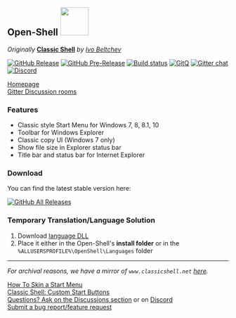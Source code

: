 ## Open-Shell <img src=/Src/Setup/OpenShell.ico width="64" />

*Originally* **[Classic Shell](http://www.classicshell.net)** *by [Ivo Beltchev](https://sourceforge.net/u/ibeltchev/profile/)*

[![GitHub Release](https://img.shields.io/github/release/Open-Shell/Open-Shell-Menu.svg)](https://github.com/Open-Shell/Open-Shell-Menu/releases/latest) [![GitHub Pre-Release](https://img.shields.io/github/release/Open-Shell/Open-Shell-Menu/all.svg)](https://github.com/Open-Shell/Open-Shell-Menu/releases) [![Build status](https://ci.appveyor.com/api/projects/status/2wj5x5qoypfjj0tr/branch/master?svg=true)](https://ci.appveyor.com/project/passionate-coder/open-shell-menu/branch/master) [![GitQ](https://gitq.com/badge.svg)](https://gitq.com/passionate-coder/Classic-Start) [![Gitter chat](https://img.shields.io/gitter/room/badges/shields.svg?color=lightseagreen)](https://gitter.im/open-shell/Lobby) [![Discord](https://img.shields.io/discord/757701054782636082?color=mediumslateblue&label=Discord&logo=discord&logoColor=white)](https://discord.gg/7H6arr5)

[Homepage](https://open-shell.github.io/Open-Shell-Menu)  
[Gitter Discussion rooms](https://gitter.im/Open-Shell)  

### Features
- Classic style Start Menu for Windows 7, 8, 8.1, 10
- Toolbar for Windows Explorer
- Classic copy UI (Windows 7 only)
- Show file size in Explorer status bar
- Title bar and status bar for Internet Explorer

### Download
You can find the latest stable version here:

[![GitHub All Releases](https://img.shields.io/github/downloads/Open-Shell/Open-Shell-Menu/total?style=for-the-badge)](https://github.com/Open-Shell/Open-Shell-Menu/releases/latest)

### Temporary Translation/Language Solution
1. Download [language DLL](https://coddec.github.io/Classic-Shell/www.classicshell.net/translations/index.html)  
2. Place it either in the Open-Shell's __install folder__ or in the `%ALLUSERSPROFILE%\OpenShell\Languages` folder

----

*For archival reasons, we have a mirror of `www.classicshell.net` [here](https://coddec.github.io/Classic-Shell/www.classicshell.net/).*

[How To Skin a Start Menu](https://coddec.github.io/Classic-Shell/www.classicshell.net/tutorials/skintutorial.html)  
[Classic Shell: Custom Start Buttons](https://coddec.github.io/Classic-Shell/www.classicshell.net/tutorials/buttontutorial.html)  
[Questions? Ask on the Discussions section](https://github.com/Open-Shell/Open-Shell-Menu/discussions) or on [Discord](https://discord.gg/7H6arr5)  
[Submit a bug report/feature request](https://github.com/Open-Shell/Open-Shell-Menu/issues)

